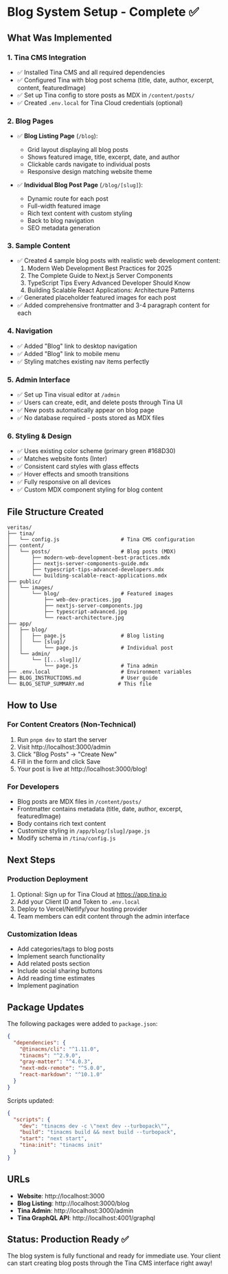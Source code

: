 # Blog System Setup - Complete ✅

## What Was Implemented

### 1. Tina CMS Integration
- ✅ Installed Tina CMS and all required dependencies
- ✅ Configured Tina with blog post schema (title, date, author, excerpt, content, featuredImage)
- ✅ Set up Tina config to store posts as MDX in `/content/posts/`
- ✅ Created `.env.local` for Tina Cloud credentials (optional)

### 2. Blog Pages
- ✅ **Blog Listing Page** (`/blog`):
  - Grid layout displaying all blog posts
  - Shows featured image, title, excerpt, date, and author
  - Clickable cards navigate to individual posts
  - Responsive design matching website theme

- ✅ **Individual Blog Post Page** (`/blog/[slug]`):
  - Dynamic route for each post
  - Full-width featured image
  - Rich text content with custom styling
  - Back to blog navigation
  - SEO metadata generation

### 3. Sample Content
- ✅ Created 4 sample blog posts with realistic web development content:
  1. Modern Web Development Best Practices for 2025
  2. The Complete Guide to Next.js Server Components
  3. TypeScript Tips Every Advanced Developer Should Know
  4. Building Scalable React Applications: Architecture Patterns
- ✅ Generated placeholder featured images for each post
- ✅ Added comprehensive frontmatter and 3-4 paragraph content for each

### 4. Navigation
- ✅ Added "Blog" link to desktop navigation
- ✅ Added "Blog" link to mobile menu
- ✅ Styling matches existing nav items perfectly

### 5. Admin Interface
- ✅ Set up Tina visual editor at `/admin`
- ✅ Users can create, edit, and delete posts through Tina UI
- ✅ New posts automatically appear on blog page
- ✅ No database required - posts stored as MDX files

### 6. Styling & Design
- ✅ Uses existing color scheme (primary green #168D30)
- ✅ Matches website fonts (Inter)
- ✅ Consistent card styles with glass effects
- ✅ Hover effects and smooth transitions
- ✅ Fully responsive on all devices
- ✅ Custom MDX component styling for blog content

## File Structure Created

```
veritas/
├── tina/
│   └── config.js                    # Tina CMS configuration
├── content/
│   └── posts/                       # Blog posts (MDX)
│       ├── modern-web-development-best-practices.mdx
│       ├── nextjs-server-components-guide.mdx
│       ├── typescript-tips-advanced-developers.mdx
│       └── building-scalable-react-applications.mdx
├── public/
│   └── images/
│       └── blog/                    # Featured images
│           ├── web-dev-practices.jpg
│           ├── nextjs-server-components.jpg
│           ├── typescript-advanced.jpg
│           └── react-architecture.jpg
├── app/
│   ├── blog/
│   │   ├── page.js                  # Blog listing
│   │   └── [slug]/
│   │       └── page.js              # Individual post
│   └── admin/
│       └── [[...slug]]/
│           └── page.js              # Tina admin
├── .env.local                       # Environment variables
├── BLOG_INSTRUCTIONS.md             # User guide
└── BLOG_SETUP_SUMMARY.md           # This file
```

## How to Use

### For Content Creators (Non-Technical)
1. Run `pnpm dev` to start the server
2. Visit http://localhost:3000/admin
3. Click "Blog Posts" → "Create New"
4. Fill in the form and click Save
5. Your post is live at http://localhost:3000/blog!

### For Developers
- Blog posts are MDX files in `/content/posts/`
- Frontmatter contains metadata (title, date, author, excerpt, featuredImage)
- Body contains rich text content
- Customize styling in `/app/blog/[slug]/page.js`
- Modify schema in `/tina/config.js`

## Next Steps

### Production Deployment
1. Optional: Sign up for Tina Cloud at https://app.tina.io
2. Add your Client ID and Token to `.env.local`
3. Deploy to Vercel/Netlify/your hosting provider
4. Team members can edit content through the admin interface

### Customization Ideas
- Add categories/tags to blog posts
- Implement search functionality
- Add related posts section
- Include social sharing buttons
- Add reading time estimates
- Implement pagination

## Package Updates

The following packages were added to `package.json`:
```json
{
  "dependencies": {
    "@tinacms/cli": "^1.11.0",
    "tinacms": "^2.9.0",
    "gray-matter": "^4.0.3",
    "next-mdx-remote": "^5.0.0",
    "react-markdown": "^10.1.0"
  }
}
```

Scripts updated:
```json
{
  "scripts": {
    "dev": "tinacms dev -c \"next dev --turbopack\"",
    "build": "tinacms build && next build --turbopack",
    "start": "next start",
    "tina:init": "tinacms init"
  }
}
```

## URLs

- **Website**: http://localhost:3000
- **Blog Listing**: http://localhost:3000/blog
- **Tina Admin**: http://localhost:3000/admin
- **Tina GraphQL API**: http://localhost:4001/graphql

## Status: Production Ready ✅

The blog system is fully functional and ready for immediate use. Your client can start creating blog posts through the Tina CMS interface right away!
